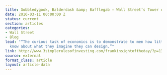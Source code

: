 ```yaml
---
title: Gobbledygook, Balderdash &amp; Bafflegab — Wall Street’s Tower of Babel
date: 2016-03-11 00:00:00 Z
status: current
section: articles
categories: 
- Wall Street
- Blog
lead: "“The curious task of economics is to demonstrate to men how little they really
  know about what they imagine they can design.”"
link: http://www.3simplerulesofinvesting.com/frankinsightoftheday/?p=1323
source: external
format_class: article
layout: article-data
---
```


